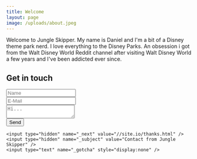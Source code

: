 ```yaml
---
title: Welcome
layout: page
image: /uploads/about.jpeg
---
```

Welcome to Jungle Skipper. My name is Daniel and I'm a bit of a Disney theme park nerd. I love everything to the Disney Parks. An obsession i got from the Walt Disney World Reddit channel after visiting Walt Disney World a few years and I've been addicted ever since.

## Get in touch

<form action="//formspree.io/daniel@jungleskipper.com" method="POST">
	<div class="form-group">
	    <input type="text" name="name" placeholder="Name" class="form-control" />
	</div>
	<div class="form-group">
	    <input type="email" name="_replyto" placeholder="E-Mail" class="form-control" />
	</div>
	<div class="form-group">
	    <textarea name="content" placeholder="Hi..." class="form-control"></textarea>
	</div>
	<input type="submit" value="Send" class="btn btn-primary" />

	<input type="hidden" name="_next" value="//site.io/thanks.html" />
	<input type="hidden" name="_subject" value="Contact from Jungle Skipper" />
	<input type="text" name="_gotcha" style="display:none" />
</form>